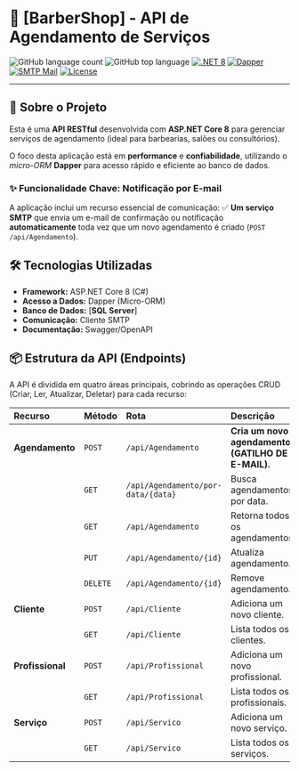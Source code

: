 # 📅 [BarberShop] - API de Agendamento de Serviços

![GitHub language count](https://img.shields.io/github/languages/count/PatrickIago/ShoppingCart.API)
![GitHub top language](https://img.shields.io/github/languages/top/PatrickIago/ShoppingCart.API)
[![.NET 8](https://img.shields.io/badge/.NET-8-512BD4?logo=dotnet)](https://dotnet.microsoft.com/en-us/download/dotnet/8.0)
[![Dapper](https://img.shields.io/badge/Dapper-ORM-F7A100)](https://dapper-tutorial.net/)
[![SMTP Mail](https://img.shields.io/badge/Email_Service-SMTP-D14836?logo=gmail)](https://en.wikipedia.org/wiki/Simple_Mail_Transfer_Protocol)
[![License](https://img.shields.io/badge/License-MIT-blue.svg)](LICENSE)

---

## 🎯 Sobre o Projeto

Esta é uma **API RESTful** desenvolvida com **ASP.NET Core 8** para gerenciar serviços de agendamento (ideal para barbearias, salões ou consultórios).

O foco desta aplicação está em **performance** e **confiabilidade**, utilizando o *micro-ORM* **Dapper** para acesso rápido e eficiente ao banco de dados.

### ✨ Funcionalidade Chave: Notificação por E-mail

A aplicação inclui um recurso essencial de comunicação:
✅  **Um serviço SMTP** que envia um e-mail de confirmação ou notificação **automaticamente** toda vez que um novo agendamento é criado (`POST /api/Agendamento`).

## 🛠️ Tecnologias Utilizadas

* **Framework:** ASP.NET Core 8 (C#)
* **Acesso a Dados:** Dapper (Micro-ORM)
* **Banco de Dados:** [**SQL Server**]
* **Comunicação:** Cliente SMTP
* **Documentação:** Swagger/OpenAPI

## 📦 Estrutura da API (Endpoints)

A API é dividida em quatro áreas principais, cobrindo as operações CRUD (Criar, Ler, Atualizar, Deletar) para cada recurso:

| Recurso | Método | Rota | Descrição |
| :--- | :--- | :--- | :--- |
| **Agendamento** | `POST` | `/api/Agendamento` | **Cria um novo agendamento (GATILHO DE E-MAIL).** |
| | `GET` | `/api/Agendamento/por-data/{data}` | Busca agendamentos por data. |
| | `GET` | `/api/Agendamento` | Retorna todos os agendamentos. |
| | `PUT` | `/api/Agendamento/{id}` | Atualiza agendamento. |
| | `DELETE` | `/api/Agendamento/{id}` | Remove agendamento. |
| **Cliente** | `POST` | `/api/Cliente` | Adiciona um novo cliente. |
| | `GET` | `/api/Cliente` | Lista todos os clientes. |
| **Profissional** | `POST` | `/api/Profissional` | Adiciona um novo profissional. |
| | `GET` | `/api/Profissional` | Lista todos os profissionais. |
| **Serviço** | `POST` | `/api/Servico` | Adiciona um novo serviço. |
| | `GET` | `/api/Servico` | Lista todos os serviços. |
